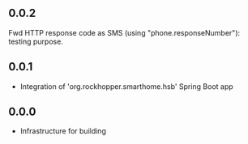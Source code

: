 ## 0.0.2
Fwd HTTP response code as SMS (using "phone.responseNumber"): testing purpose.

## 0.0.1

- Integration of 'org.rockhopper.smarthome.hsb' Spring Boot app

## 0.0.0

- Infrastructure for building

